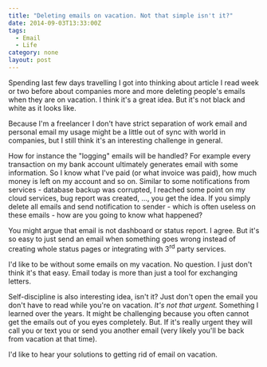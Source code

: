 ```yaml
---
title: "Deleting emails on vacation. Not that simple isn't it?"
date: 2014-09-03T13:33:00Z
tags:
  - Email
  - Life
category: none
layout: post
---
```

Spending last few days travelling I got into thinking about article I read week or two before about companies more and more deleting people's emails when they are on vacation. I think it's a great idea. But it's not black and white as it looks like.

<!-- excerpt -->

Because I'm a freelancer I don't have strict separation of work email and personal email my usage might be a little out of sync with world in companies, but I still think it's an interesting challenge in general. 

How for instance the "logging" emails will be handled? For example every transaction on my bank account ultimately generates email with some information. So I know what I've paid (or what invoice was paid), how much money is left on my account and so on. Similar to some notifications from services - database backup was corrupted, I reached some point on my cloud services, bug report was created, ..., you get the idea. If you simply delete all emails and send notification to sender - which is often useless on these emails - how are you going to know what happened?

You might argue that email is not dashboard or status report. I agree. But it's so easy to just send an email when something goes wrong instead of creating whole status pages or integrating with 3<sup>rd</sup> party services.

I'd like to be without some emails on my vacation. No question. I just don't think it's that easy. Email today is more than just a tool for exchanging letters.

Self-discipline is also interesting idea, isn't it? Just don't open the email you don't have to read while you're on vacation. _It's not that urgent._ Something I learned over the years. It might be challenging because you often cannot get the emails out of you eyes completely. But. If it's really urgent they will call you or text you or send you another email (very likely you'll be back from vacation at that time).

I'd like to hear your solutions to getting rid of email on vacation.
